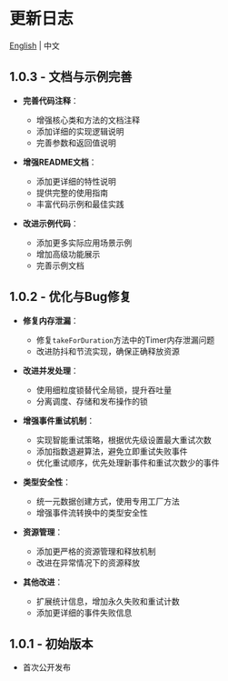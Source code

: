 # 更新日志

[English](CHANGELOG.md) | 中文

## 1.0.3 - 文档与示例完善

* **完善代码注释**：
  * 增强核心类和方法的文档注释
  * 添加详细的实现逻辑说明
  * 完善参数和返回值说明

* **增强README文档**：
  * 添加更详细的特性说明
  * 提供完整的使用指南
  * 丰富代码示例和最佳实践

* **改进示例代码**：
  * 添加更多实际应用场景示例
  * 增加高级功能展示
  * 完善示例文档

## 1.0.2 - 优化与Bug修复

* **修复内存泄漏**：
  * 修复`takeForDuration`方法中的Timer内存泄漏问题
  * 改进防抖和节流实现，确保正确释放资源

* **改进并发处理**：
  * 使用细粒度锁替代全局锁，提升吞吐量
  * 分离调度、存储和发布操作的锁

* **增强事件重试机制**：
  * 实现智能重试策略，根据优先级设置最大重试次数
  * 添加指数退避算法，避免立即重试失败事件
  * 优化重试顺序，优先处理新事件和重试次数少的事件

* **类型安全性**：
  * 统一元数据创建方式，使用专用工厂方法
  * 增强事件流转换中的类型安全性

* **资源管理**：
  * 添加更严格的资源管理和释放机制
  * 改进在异常情况下的资源释放

* **其他改进**：
  * 扩展统计信息，增加永久失败和重试计数
  * 添加更详细的事件失败信息

## 1.0.1 - 初始版本

* 首次公开发布
